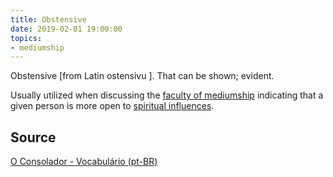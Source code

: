 ```yaml
---
title: Obstensive
date: 2019-02-01 19:00:00
topics:
- mediumship
---
```


Obstensive [from Latin ostensivu ]. That can be shown; evident.

Usually utilized when discussing the [faculty of mediumship](/spiritism/mediumship)
indicating that a given person is more open to [spiritual influences](../spiritual-influences).

## Source
[O Consolador - Vocabulário (pt-BR)](http://www.oconsolador.com.br/linkfixo/vocabulario/principal.html)
